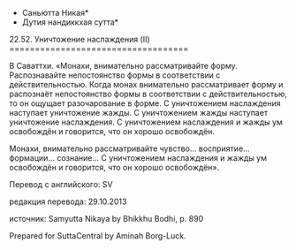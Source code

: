 * Саньютта Никая*
* Дутия нандиккхая сутта*

22\.52\. Уничтожение наслаждения \(II\)
\=\=\=\=\=\=\=\=\=\=\=\=\=\=\=\=\=\=\=\=\=\=\=\=\=\=\=\=\=\=\=\=\=\=\=

В Саваттхи\. «Монахи, внимательно рассматривайте форму\. Распознавайте непостоянство формы в соответствии с действительностью\. Когда монах внимательно рассматривает форму и распознаёт непостоянство формы в соответствии с действительностью, то он ощущает разочарование в форме\. С уничтожением наслаждения наступает уничтожение жажды\. С уничтожением жажды наступает уничтожение наслаждения\. С уничтожением наслаждения и жажды ум освобождён и говорится, что он хорошо освобождён\.

Монахи, внимательно рассматривайте чувство… восприятие… формации… сознание… С уничтожением наслаждения и жажды ум освобождён и говорится, что он хорошо освобождён»\.

Перевод с английского: SV

редакция перевода: 29\.10\.2013

источник: Samyutta Nikaya by Bhikkhu Bodhi, p\. 890

Prepared for SuttaCentral by Aminah Borg\-Luck\.
